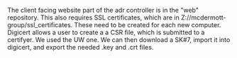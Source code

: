 The client facing website part of the adr controller is in the "web" repository.  This also requires SSL certificates, which are in Z://mcdermott-group/ssl_certificates.  These need to be created for each new computer.  Digicert allows a user to create a a CSR file, which is submitted to a certifyer.  We used the UW one.  We can then download a SK#7, import it into digicert, and export the needed .key and .crt files.
